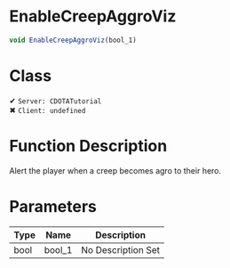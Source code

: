 # EnableCreepAggroViz
```js	
void EnableCreepAggroViz(bool_1)
```
# Class
✔ `Server: CDOTATutorial`  
✖ `Client: undefined`  

# Function Description
Alert the player when a creep becomes agro to their hero.
# Parameters
Type|Name|Description
--|--|--
bool|bool_1|No Description Set
